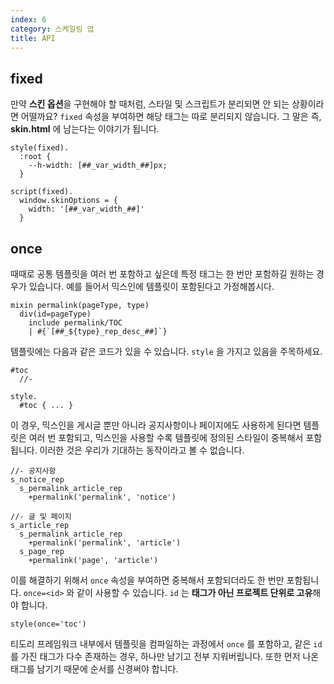 ```yaml
---
index: 6
category: 스케일링 업
title: API
---
```


## fixed

만약 **스킨 옵션**을 구현해야 할 때처럼, 스타일 및 스크립트가 분리되면 안 되는 상황이라면 어떨까요? `fixed` 속성을 부여하면 해당 태그는 따로 분리되지 않습니다. 그 말은 즉, **skin.html** 에 남는다는 이야기가 됩니다.

```pug
style(fixed).
  :root {
    --h-width: [##_var_width_##]px;
  }

script(fixed).
  window.skinOptions = {
    width: '[##_var_width_##]'
  }
```

## once

때때로 공통 템플릿을 여러 번 포함하고 싶은데 특정 태그는 한 번만 포함하길 원하는 경우가 있습니다. 예를 들어서 믹스인에 템플릿이 포함된다고 가정해봅시다.

```pug
mixin permalink(pageType, type)
  div(id=pageType)
    include permalink/TOC
    | #{`[##_${type}_rep_desc_##]`}
```

템플릿에는 다음과 같은 코드가 있을 수 있습니다. `style` 을 가지고 있음을 주목하세요.

```pug
#toc
  //-

style.
  #toc { ... }
```

이 경우, 믹스인을 게시글 뿐만 아니라 공지사항이나 페이지에도 사용하게 된다면 템플릿은 여러 번 포함되고, 믹스인을 사용할 수록 템플릿에 정의된 스타일이 중복해서 포함됩니다. 이러한 것은 우리가 기대하는 동작이라고 볼 수 없습니다.

```pug
//- 공지사항
s_notice_rep
  s_permalink_article_rep
    +permalink('permalink', 'notice')
    
//- 글 및 페이지
s_article_rep
  s_permalink_article_rep
    +permalink('permalink', 'article')
  s_page_rep
    +permalink('page', 'article')
```

이를 해결하기 위해서 `once` 속성을 부여하면 중복해서 포함되더라도 한 번만 포함됩니다. `once=<id>` 와 같이 사용할 수 있습니다. `id` 는 **태그가 아닌 프로젝트 단위로 고유**해야 합니다.

```pug
style(once='toc')
```

티도리 프레임워크 내부에서 템플릿을 컴파일하는 과정에서 `once` 를 포함하고, 같은 `id` 를 가진 태그가 다수 존재하는 경우, 하나만 남기고 전부 지워버립니다. 또한 먼저 나온 태그를 남기기 때문에 순서를 신경써야 합니다.
